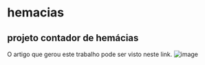 # hemacias
## projeto contador de hemácias
O artigo que gerou este trabalho pode ser visto neste link.
![image]([https://maurinsoft.com.br/projeto-contagem-de-hemacias/)

